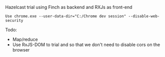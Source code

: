 Hazelcast trial using Finch as backend and RXJs as front-end

`Use chrome.exe --user-data-dir="C:/Chrome dev session" --disable-web-security`

Todo:

* Map/reduce
* Use RxJS-DOM to trial and so that we don't need to disable cors on the browser